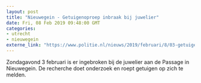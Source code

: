 ```yaml
---
layout: post
title: "Nieuwegein - Getuigenoproep inbraak bij juwelier"
date: Fri, 08 Feb 2019 09:48:00 GMT
categories: 
- utrecht 
- nieuwegein 
externe_link: "https://www.politie.nl/nieuws/2019/februari/8/03-getuigenoproep-inbraak-bij-juwelier.html"
---
```


Zondagavond 3 februari is er ingebroken bij de juwelier aan de Passage in Nieuwegein. De recherche doet onderzoek en roept getuigen op zich te melden.
